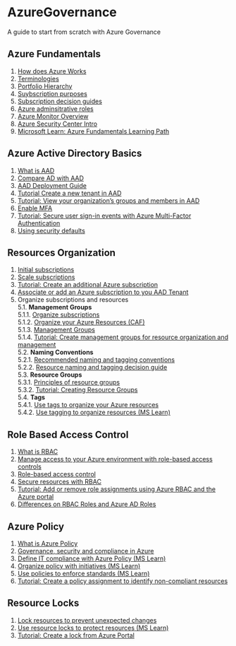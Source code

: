 # AzureGovernance
A guide to start from scratch with Azure Governance


## Azure Fundamentals
1. [How does Azure Works](https://docs.microsoft.com/en-us/azure/cloud-adoption-framework/get-started/what-is-azure?WT.mc_id=devops_userstory_service_sprg-inproduct-devopsportal)
2. [Terminologies](https://docs.microsoft.com/en-us/azure/cloud-adoption-framework/ready/considerations/fundamental-concepts#azure-terminology)
3. [Portfolio Hierarchy](https://docs.microsoft.com/en-us/azure/cloud-adoption-framework/reference/fundamental-concepts/hosting-hierarchy)
4. [Suybscription purposes](https://docs.microsoft.com/en-us/azure/cloud-adoption-framework/ready/considerations/fundamental-concepts#azure-subscription-purposes)
5. [Subscription decision guides](https://docs.microsoft.com/en-us/azure/cloud-adoption-framework/decision-guides/subscriptions/)
6. [Azure adminsitrative roles](https://docs.microsoft.com/en-us/azure/cloud-adoption-framework/ready/considerations/fundamental-concepts#azure-administrative-roles)
7. [Azure Monitor Overview](https://docs.microsoft.com/en-us/azure/azure-monitor/overview)<br>
8. [Azure Security Center Intro](https://docs.microsoft.com/en-us/azure/security-center/security-center-intro)
9. [Microsoft Learn: Azure Fundamentals Learning Path](https://docs.microsoft.com/en-us/learn/paths/azure-fundamentals/)

## Azure Active Directory Basics
1. [What is AAD](https://docs.microsoft.com/en-us/azure/active-directory/fundamentals/active-directory-whatis)
2. [Compare AD with AAD](https://docs.microsoft.com/en-us/azure/active-directory/fundamentals/active-directory-compare-azure-ad-to-ad)
3. [AAD Deployment Guide](https://docs.microsoft.com/en-us/azure/active-directory/fundamentals/active-directory-deployment-checklist-p2)
4. [Tutorial Create a new tenant in AAD](https://docs.microsoft.com/en-us/azure/active-directory/fundamentals/active-directory-access-create-new-tenant)
5. [Tutorial: View your organization’s groups and members in AAD](https://docs.microsoft.com/en-us/azure/active-directory/fundamentals/active-directory-access-create-new-tenant)
6. [Enable MFA](https://docs.microsoft.com/en-us/azure/active-directory/fundamentals/concept-fundamentals-mfa-get-started)
7. [Tutorial: Secure user sign-in events with Azure Multi-Factor Authentication](https://docs.microsoft.com/en-us/azure/active-directory/authentication/tutorial-enable-azure-mfa)
8. [Using security defaults](https://docs.microsoft.com/en-us/azure/active-directory/fundamentals/concept-fundamentals-security-defaults)


## Resources Organization
1. [Initial subscriptions](https://docs.microsoft.com/en-us/azure/cloud-adoption-framework/ready/azure-best-practices/initial-subscriptions)
2. [Scale subscriptions](https://docs.microsoft.com/en-us/azure/cloud-adoption-framework/ready/azure-best-practices/scale-subscriptions)
3. [Tutorial: Create an additional Azure subscription](https://docs.microsoft.com/en-us/azure/cost-management-billing/manage/create-subscription)
4. [Associate or add an Azure subscription to you AAD Tenant](https://docs.microsoft.com/en-us/azure/active-directory/fundamentals/active-directory-how-subscriptions-associated-directory)
5. Organize subscriptions and resources<br/>
5.1. **Management Groups**<br/>
5.1.1. [Organize subscriptions](https://docs.microsoft.com/en-us/azure/cloud-adoption-framework/ready/azure-best-practices/organize-subscriptions)<br/>
5.1.2. [Organize your Azure Resources (CAF)](https://docs.microsoft.com/en-us/azure/cloud-adoption-framework/ready/azure-setup-guide/organize-resources?tabs=AzureManagementGroupsAndHierarchy)<br/>
5.1.3. [Management Groups](https://docs.microsoft.com/en-us/azure/governance/management-groups/overview)<br/>
5.1.4. [Tutorial: Create management groups for resource organization and management](https://docs.microsoft.com/en-us/azure/governance/management-groups/create-management-group-portal)<br/>
5.2. **Naming Conventions**<br/>
5.2.1. [Recommended naming and tagging conventions](https://docs.microsoft.com/en-us/azure/cloud-adoption-framework/ready/azure-best-practices/naming-and-tagging)<br/>
5.2.2. [Resource naming and tagging decision guide](https://docs.microsoft.com/en-us/azure/cloud-adoption-framework/decision-guides/resource-tagging/)<br/>
5.3. **Resource Groups**<br/>
5.3.1. [Principles of resource groups](https://docs.microsoft.com/en-us/learn/modules/control-and-organize-with-azure-resource-manager/2-principles-of-resource-groups)<br/>
5.3.2. [Tutorial: Creating Resource Groups](https://docs.microsoft.com/en-us/azure/azure-resource-manager/management/manage-resource-groups-portal#create-resource-groups)<br/>
5.4. **Tags**<br/>
5.4.1. [Use tags to organize your Azure resources ](https://docs.microsoft.com/en-us/azure/azure-resource-manager/management/tag-resources#portal)<br/>
5.4.2. [Use tagging to organize resources (MS Learn)](https://docs.microsoft.com/en-us/learn/modules/control-and-organize-with-azure-resource-manager/3-use-tagging-to-organize-resources)<br/>

## Role Based Access Control
1. [What is RBAC](https://docs.microsoft.com/en-us/azure/role-based-access-control/overview)
2. [Manage access to your Azure environment with role-based access controls](https://docs.microsoft.com/en-us/azure/cloud-adoption-framework/ready/azure-setup-guide/manage-access)
3. [Role-based access control](https://docs.microsoft.com/en-us/azure/cloud-adoption-framework/ready/considerations/roles)
4. [Secure resources with RBAC](https://docs.microsoft.com/en-us/learn/modules/control-and-organize-with-azure-resource-manager/5-role-based-access)
5. [Tutorial: Add or remove role assignments using Azure RBAC and the Azure portal](https://docs.microsoft.com/en-us/azure/role-based-access-control/role-assignments-portal)
6. [Differences on RBAC Roles and Azure AD Roles](https://docs.microsoft.com/en-us/azure/role-based-access-control/rbac-and-directory-admin-roles)

## Azure Policy
1. [What is Azure Policy](https://docs.microsoft.com/en-us/azure/governance/policy/overview)
2. [Governance, security and compliance in Azure](https://docs.microsoft.com/en-us/azure/cloud-adoption-framework/ready/azure-setup-guide/govern-org-compliance?tabs=AzurePolicy)
3. [Define IT compliance with Azure Policy (MS Learn)](https://docs.microsoft.com/en-us/learn/modules/intro-to-governance/2-azure-policy)
4. [Organize policy with initiatives (MS Learn)](https://docs.microsoft.com/en-us/learn/modules/intro-to-governance/3-initiatives)
5. [Use policies to enforce standards (MS Learn)](https://docs.microsoft.com/en-us/learn/modules/control-and-organize-with-azure-resource-manager/4-use-policies-to-enforce-standards)
6. [Tutorial: Create a policy assignment to identify non-compliant resources](https://docs.microsoft.com/en-us/azure/governance/policy/assign-policy-portal)

## Resource Locks
1. [Lock resources to prevent unexpected changes](https://docs.microsoft.com/en-us/azure/azure-resource-manager/management/lock-resources)
2. [Use resource locks to protect resources (MS Learn)](https://docs.microsoft.com/en-us/learn/modules/control-and-organize-with-azure-resource-manager/6-use-resource-locks-to-protect-resources)
3. [Tutorial: Create a lock from Azure Portal](https://docs.microsoft.com/en-us/azure/azure-resource-manager/management/lock-resources#portal)




